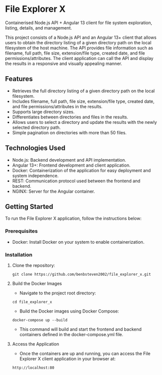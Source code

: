 # File Explorer X
Containerised Node.js API + Angular 13 client for file system exploration, listing, details, and management.

This project consists of a Node.js API and an Angular 13+ client that allows users to obtain the directory listing of a given directory path on the local filesystem of the host machine. The API provides file information such as filename, full path, file size, extension/file type, created date, and file permissions/attributes. The client application can call the API and display the results in a responsive and visually appealing manner.

## Features

- Retrieves the full directory listing of a given directory path on the local filesystem.
- Includes filename, full path, file size, extension/file type, created date, and file permissions/attributes in the results.
- Supports large directory sizes.
- Differentiates between directories and files in the results.
- Allows users to select a directory and update the results with the newly selected directory path.
- Simple pagination on directories with more than 50 files.

## Technologies Used

- Node.js: Backend development and API implementation.
- Angular 13+: Frontend development and client application.
- Docker: Containerization of the application for easy deployment and system independence.
- REST: Communication protocol used between the frontend and backend.
- NGINX: Server for the Angular container.

## Getting Started

To run the File Explorer X application, follow the instructions below:

### Prerequisites

- Docker: Install Docker on your system to enable containerization.

### Installation

1. Clone the repository:

    ```shell
    git clone https://github.com/benbsteven2002/file_explorer_x.git
    ```

2. Build the Docker Images
    
    - Navigate to the project root directory:
    ```shell
    cd file_explorer_x
    ```
    - Build the Docker images using Docker Compose:
    ```shell
    docker-compose up --build
    ```
    
    - This command will build and start the frontend and backend containers defined in the docker-compose.yml file.
    
3. Access the Application

    - Once the containers are up and running, you can access the File Explorer X client application in your browser at:

    ```shell
    http://localhost:80
    ```
